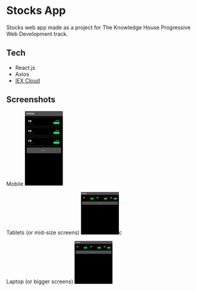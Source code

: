 # Stocks App

Stocks web app made as a project for The Knowledge House Progressive Web Development track.

## Tech
- React.js
- Axios
- [IEX Cloud](https://iexcloud.io/)

## Screenshots
Mobile
<img src="./assets/mobile.png" alt="mobile screenshot" width="100"/>

Tablets (or mid-size screens)
<img src="./assets/tablet.png" alt="tablet screenshot" width="100"/>c

Laptop (or bigger screens)
<img src="./assets/tablet.png" alt="tablet screenshot" width="100"/>